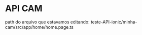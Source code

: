 # API CAM
path do arquivo que estavamos editando:
teste-API-ionic/minha-cam/src/app/home/home.page.ts
